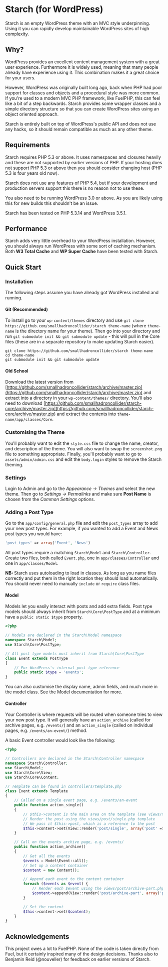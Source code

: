 # Starch (for WordPress)

Starch is an empty WordPress theme with an MVC style underpinning. Using it you can rapidly develop maintainable WordPress sites of high complexity.

## Why?

WordPress provides an excellent content management system with a great user experience. Furthermore it is widely used, meaning that many people already have experience using it. This combination makes it a great choice for your users.

However, WordPress was originally built long ago, back when PHP had poor support for classes and objects and a procedural style was more common. If you're used to a modern MVC PHP framework, like FuelPHP, this can feel like a bit of a step backwards. Starch provides some wrapper classes and a simple directory structure so that you can create WordPress sites using an object oriented approach.

Starch is entirely built on top of WordPress's public API and does not use any hacks, so it should remain compatible as much as any other theme.

## Requirements

Starch requires PHP 5.3 or above. It uses namespaces and closures heavily and these are not supported by earlier versions of PHP. If your hosting does not support PHP 5.3 or above then you should consider changing host (PHP 5.3 is four years old now).

Starch does not use any features of PHP 5.4, but if your development and production servers support this there is no reason not to use these.

You also need to be running WordPress 3.0 or above. As you are likely using this for new builds this shouldn't be an issue.

Starch has been tested on PHP 5.3.14 and WordPress 3.5.1.

## Performance

Starch adds very little overhead to your WordPress installation. However, you should always run WordPress with some sort of caching mechanism. Both **W3 Total Cache** and **WP Super Cache** have been tested with Starch.

## Quick Start

### Installation

The following steps assume you have already got WordPress installed and running.

#### Git (Recommended)

To install go to your `wp-content/themes` directory and use `git clone https://github.com/smallhadroncollider/starch theme-name` (where `theme-name` is the directory name for your theme). Then go into your directory and run `git submodule init && git submodule update` - this will pull in the Core files (these are in a separate repository to make updating Starch easier).

    git clone https://github.com/smallhadroncollider/starch theme-name
    cd theme-name
    git submodule init && git submodule update

#### Old School

Download the latest version from [https://github.com/smallhadroncollider/starch/archive/master.zip](https://github.com/smallhadroncollider/starch/archive/master.zip) and extract into a directory in your `wp-content/themes/` directory. You'll also need to download [https://github.com/smallhadroncollider/starch-core/archive/master.zip](https://github.com/smallhadroncollider/starch-core/archive/master.zip) and extract the contents into `theme-name/app/classes/Core`.

### Customising the Theme

You'll probably want to edit the `style.css` file to change the name, creator, and description of the theme. You will also want to swap the `screenshot.png` file to something appropriate. Finally, you'll probably want to go to `assets/admin/admin.css` and edit the `body.login` styles to remove the Starch theming.

### Settings

Login to Admin and go to the *Appearance -> Themes* and select the new theme. Then go to *Settings -> Permalinks* and make sure **Post Name** is chosen from the *Common Settings* options.

### Adding a Post Type

Go to the `app/config/general.php` file and edit the `post_types` array to add your new post types. For example, if you wanted to add a Event and News post types you would have:

```php
'post_types' => array('Event', 'News')
```

All post types require a matching `Starch\Model` and `Starch\Controller`. Create two files, both called `Event.php`, one in `app/classes/Controller` and one in `app/classes/Model`.

**NB:** Starch uses autoloading to load in classes. As long as you name files correctly and put them in the right location they should load automatically. You should never need to manually `include` or `require` class files.

#### Model

Models let you easily interact with posts and add extra fields. Post type models should always inherit from `Starch\Core\PostType` and at a minimum have a `public static $type` property.

```php
<?php

// Models are declared in the Starch\Model namespace
namespace Starch\Model;
use Starch\Core\PostType;

// All post type models must inherit from Starch\Core\PostType
class Event extends PostType
{
    // For WordPress's internal post type reference
    public static $type = 'events';
}
```

You can also customise the display name, admin fields, and much more in the model class. See the Model documentation for more.

#### Controller

Your Controller is where requests will be routed when someone tries to view your new post type. It will generally have an `action_archive` (called for archive pages, e.g. `/events/`) and an `action_single` (called on individual pages, e.g. `/events/an-event/`) method.

A basic Event controller would look like the following:

```php
<?php

// Controllers are declared in the Starch\Controller namespace
namespace Starch\Controller;
use Starch\Model;
use Starch\Core\View;
use Starch\Core\Content;

// Template can be found in controllers/template.php
class Event extends Template
{
    // Called on a single event page, e.g. /events/an-event
    public function action_single()
    {
        // $this->content is the main area on the template (see views/template.php)
        // Render the post using the views/post/single.php template
        // We pass it $this->post, which is a reference to the post
        $this->content->set(View::render('post/single', array('post' => $this->post)));
    }

    // Call on the events archive page, e.g. /events/
    public function action_archive()
    {
        // Get all the events
        $events = Model\Event::all();
        // Set up a content container
        $content = new Content();

        // Append each event to the content container
        foreach ($events as $event) {
            // Render each $event using the views/post/archive-part.php template
            $content->append(View::render('post/archive-part', array('post' => $event)));
        }

        // Set the content
        $this->content->set($content);
    }
}
```

## Acknowledgements

This project owes a lot to FuelPHP. None of the code is taken directly from Fuel, but it certainly inspired many of the design decisions. Thanks also to Benjamin Reid (@nouveller) for feedback on earlier versions of Starch.